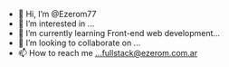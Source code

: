 - 👋 Hi, I’m @Ezerom77
- 👀 I’m interested in ...
- 🌱 I’m currently learning Front-end web development...
- 💞️ I’m looking to collaborate on ...
- 📫 How to reach me ...fullstack@ezerom.com.ar

<!---
Ezerom77/Ezerom77 is a ✨ special ✨ repository because its `README.md` (this file) appears on your GitHub profile.
You can click the Preview link to take a look at your changes.
--->
